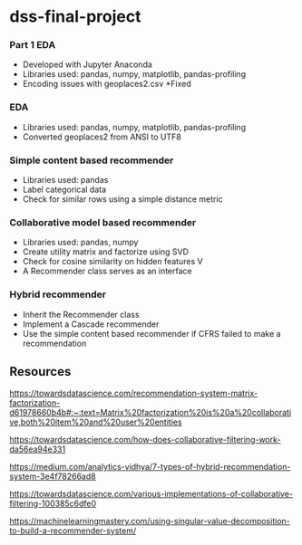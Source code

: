 # dss-final-project

### Part 1 EDA
- Developed with Jupyter Anaconda
- Libraries used: pandas, numpy, matplotlib, pandas-profiling
- Encoding issues with geoplaces2.csv *Fixed
### EDA
- Libraries used: pandas, numpy, matplotlib, pandas-profiling
- Converted geoplaces2 from ANSI to UTF8
### Simple content based recommender
- Libraries used: pandas
- Label categorical data
- Check for similar rows using a simple distance metric
### Collaborative model based recommender
- Libraries used: pandas, numpy
- Create utility matrix and factorize using SVD
- Check for cosine similarity on hidden features V
- A Recommender class serves as an interface
### Hybrid recommender
- Inherit the Recommender class
- Implement a Cascade recommender
- Use the simple content based recommender if CFRS failed to make a recommendation 
## Resources
https://towardsdatascience.com/recommendation-system-matrix-factorization-d61978660b4b#:~:text=Matrix%20factorization%20is%20a%20collaborative,both%20item%20and%20user%20entities

https://towardsdatascience.com/how-does-collaborative-filtering-work-da56ea94e331

https://medium.com/analytics-vidhya/7-types-of-hybrid-recommendation-system-3e4f78266ad8

https://towardsdatascience.com/various-implementations-of-collaborative-filtering-100385c6dfe0

https://machinelearningmastery.com/using-singular-value-decomposition-to-build-a-recommender-system/
